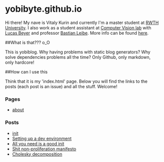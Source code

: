 # yobibyte.github.io

Hi there! My nave is Vitaly Kurin and currently I'm a master student at [RWTH University](http://www.rwth-aachen.de/cms/~a/root/?lidx=1). I also work as a student assistant at [Computer Vision lab](http://www.vision.rwth-aachen.de/) with [Lucas Beyer](http://www.vision.rwth-aachen.de/person/11/) and professor [Bastian Leibe](http://www.vision.rwth-aachen.de/person/1/). More info can be found [here](https://github.com/yobibyte/yobiblog/blob/master/pages/about.md).

##What is that??? o_O

This is yobiblog. Why having problems with static blog generators? Why solve dependencies problems all the time? Only Github, only markdown, only hardcore!

##How can I use this

Think that it is my 'index.html' page. Below you will find the links to the posts (each post is an issue) and all the stuff. Welcome!

### Pages
* [about](https://github.com/yobibyte/yobiblog/blob/master/pages/about.md)

### Posts
* [init](https://github.com/yobibyte/yobiblog/issues/1)
* [Setting up a dev environment](https://github.com/yobibyte/yobiblog/issues/2)
* [All you need is a good init](https://github.com/yobibyte/yobiblog/issues/3)
* [Shit non-proliferation manifesto](https://github.com/yobibyte/yobiblog/issues/4)
* [Cholesky decomposition](https://github.com/yobibyte/yobiblog/issues/5)
